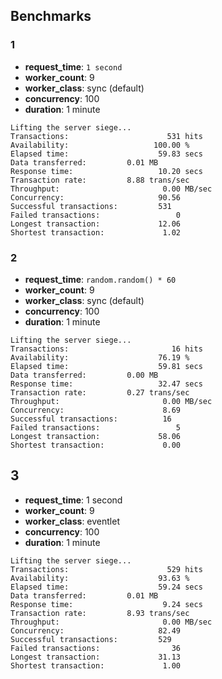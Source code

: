 ## Benchmarks

### 1
- __request_time__: `1 second`
- __worker_count__: 9
- __worker_class__: sync (default)
- __concurrency__: 100
- __duration__: 1 minute

```
Lifting the server siege...
Transactions:                      531 hits
Availability:                   100.00 %
Elapsed time:                    59.83 secs
Data transferred:         0.01 MB
Response time:                   10.20 secs
Transaction rate:         8.88 trans/sec
Throughput:                       0.00 MB/sec
Concurrency:                     90.56
Successful transactions:         531
Failed transactions:                 0
Longest transaction:             12.06
Shortest transaction:             1.02
```


### 2
- __request_time__: `random.random() * 60`
- __worker_count__: 9
- __worker_class__: sync (default)
- __concurrency__: 100
- __duration__: 1 minute

```
Lifting the server siege...
Transactions:                       16 hits
Availability:                    76.19 %
Elapsed time:                    59.81 secs
Data transferred:         0.00 MB
Response time:                   32.47 secs
Transaction rate:         0.27 trans/sec
Throughput:                       0.00 MB/sec
Concurrency:                      8.69
Successful transactions:          16
Failed transactions:                 5
Longest transaction:             58.06
Shortest transaction:             0.00
```

## 3
- __request_time__: 1 second
- __worker_count__: 9
- __worker_class__: eventlet
- __concurrency__: 100
- __duration__: 1 minute


```
Lifting the server siege...
Transactions:                      529 hits
Availability:                    93.63 %
Elapsed time:                    59.24 secs
Data transferred:         0.01 MB
Response time:                    9.24 secs
Transaction rate:         8.93 trans/sec
Throughput:                       0.00 MB/sec
Concurrency:                     82.49
Successful transactions:         529
Failed transactions:                36
Longest transaction:             31.13
Shortest transaction:             1.00
```


